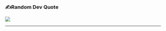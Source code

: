 
### ✍️Random Dev Quote
![](https://quotes-github-readme.vercel.app/api?type=horizontal&theme=light)


---
<!-- [![](https://visitcount.itsvg.in/api?id=Rohcatman&icon=5&color=12)](https://visitcount.itsvg.in) -->


